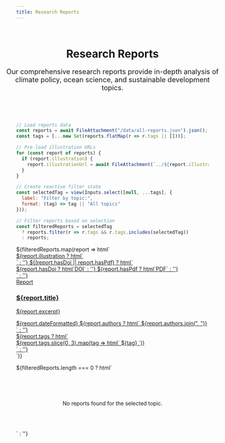 ```yaml
---
title: Research Reports
---
```


<style>
  @import url("/_theme/assets/css/base.css");
  @import url("/_theme/assets/css/cards.css");
  
  .reports-header {
    text-align: center;
    padding: 3rem 0;
    background: var(--color-surface);
    margin: -2rem -2rem 2rem -2rem;
  }
  
  .reports-description {
    font-size: 1.125rem;
    color: var(--color-text-secondary);
    max-width: 600px;
    margin: 1rem auto 0;
  }
  
  .reports-grid {
    display: grid;
    grid-template-columns: repeat(auto-fill, minmax(350px, 1fr));
    gap: 2rem;
    margin: 2rem 0;
  }
  
  .filter-bar {
    display: flex;
    gap: 1rem;
    margin: 2rem 0;
    flex-wrap: wrap;
  }
  
  .filter-button {
    padding: 0.5rem 1rem;
    border: 1px solid var(--color-border);
    background: var(--color-white);
    border-radius: 0.25rem;
    cursor: pointer;
    transition: all 0.2s;
  }
  
  .filter-button:hover {
    background: var(--color-surface);
  }
  
  .filter-button.active {
    background: var(--color-teal);
    color: white;
    border-color: var(--color-teal);
  }
</style>

<div class="reports-header">
  <h1>Research Reports</h1>
  <p class="reports-description">
    Our comprehensive research reports provide in-depth analysis of climate policy, ocean science, and sustainable development topics.
  </p>
</div>

```js
// Load reports data
const reports = await FileAttachment("/data/all-reports.json").json();
const tags = [...new Set(reports.flatMap(r => r.tags || []))];

// Pre-load illustration URLs
for (const report of reports) {
  if (report.illustration) {
    report.illustrationUrl = await FileAttachment(`../${report.illustration}`).url();
  }
}

// Create reactive filter state
const selectedTag = view(Inputs.select([null, ...tags], {
  label: "Filter by topic:",
  format: (tag) => tag || "All topics"
}));

// Filter reports based on selection
const filteredReports = selectedTag 
  ? reports.filter(r => r.tags && r.tags.includes(selectedTag))
  : reports;
```

<div class="news-grid">
  ${filteredReports.map(report => html`
    <a href="${report.url}" class="news-card news-card--report">
      <div class="news-card__header">
        ${report.illustration ? html`
          <div class="news-card__illustration">
            <img src="${report.illustrationUrl}" alt="">
          </div>
        ` : ''}
        ${(report.hasDoi || report.hasPdf) ? html`
          <div class="news-card__badges">
            ${report.hasDoi ? html`<span class="badge badge--doi">DOI</span>` : ''}
            ${report.hasPdf ? html`<span class="badge badge--pdf">PDF</span>` : ''}
          </div>
        ` : ''}
      </div>
      <div class="news-card__body">
        <span class="news-card__type">Report</span>
        <h3 class="news-card__title">${report.title}</h3>
        <p class="news-card__excerpt">${report.excerpt}</p>
        <div class="news-card__meta">
          <span class="news-card__date">${report.dateFormatted}</span>
          ${report.authors ? html`
            <span class="news-card__authors">${report.authors.join(", ")}</span>
          ` : ''}
        </div>
        ${report.tags ? html`
          <div class="news-card__tags">
            ${report.tags.slice(0, 3).map(tag => html`
              <span class="tag">${tag}</span>
            `)}
          </div>
        ` : ''}
      </div>
    </a>
  `)}
</div>

${filteredReports.length === 0 ? html`
  <div style="text-align: center; padding: 3rem 0; color: var(--color-text-secondary);">
    <p>No reports found for the selected topic.</p>
  </div>
` : ''}